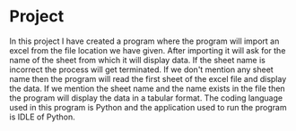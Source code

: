 # Project
In this project I have created a program where the program will import an excel from the file location we have given. After importing it will ask for the name of the sheet from which it will display data. If the sheet name is incorrect the process will get terminated. If we don't mention any sheet name then the program will read the first sheet of the excel file and display the data. If we mention the sheet name and the name exists in the file then the program will display the data in a tabular format.  The coding language used in this program is Python and the application used to run the program is IDLE of Python.

